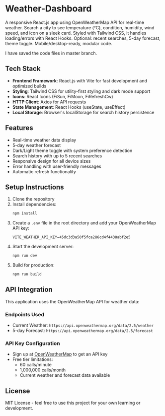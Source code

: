 # Weather-Dashboard
A responsive React.js app using OpenWeatherMap API for real-time weather. Search a city to see temperature (°C), condition, humidity, wind speed, and icon on a sleek card. Styled with Tailwind CSS, it handles loading/errors with React Hooks. Optional: recent searches, 5-day forecast, theme toggle. Mobile/desktop-ready, modular code.

I have saved the code files in master branch.

## Tech Stack

- **Frontend Framework**: React.js with Vite for fast development and optimized builds
- **Styling**: Tailwind CSS for utility-first styling and dark mode support
- **Icons**: React Icons (FiSun, FiMoon, FiRefreshCw)
- **HTTP Client**: Axios for API requests
- **State Management**: React Hooks (useState, useEffect)
- **Local Storage**: Browser's localStorage for search history persistence

## Features

- Real-time weather data display
- 5-day weather forecast
- Dark/Light theme toggle with system preference detection
- Search history with up to 5 recent searches
- Responsive design for all device sizes
- Error handling with user-friendly messages
- Automatic refresh functionality

## Setup Instructions

1. Clone the repository
2. Install dependencies:
   ```bash
   npm install
   ```
3. Create a `.env` file in the root directory and add your OpenWeatherMap API key:
   ```env
   VITE_WEATHER_API_KEY=45dc3d3a50f5fca286cd4f4438abf2e5
   ```
4. Start the development server:
   ```bash
   npm run dev
   ```
5. Build for production:
   ```bash
   npm run build
   ```

## API Integration

This application uses the OpenWeatherMap API for weather data:

### Endpoints Used

- Current Weather: `https://api.openweathermap.org/data/2.5/weather`
- 5-day Forecast: `https://api.openweathermap.org/data/2.5/forecast`

### API Key Configuration

- Sign up at [OpenWeatherMap](https://openweathermap.org/api) to get an API key
- Free tier limitations:
  - 60 calls/minute
  - 1,000,000 calls/month
  - Current weather and forecast data available

## License

MIT License - feel free to use this project for your own learning or development.
